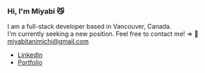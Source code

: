 ### Hi, I'm Miyabi 😼
I am a full-stack developer based in Vancouver, Canada. <br/>
I'm currently seeking a new position. Feel free to contact me! => 💌 miyabitanimichi@gmail.com

- [LinkedIn](https://www.linkedin.com/in/miyabi-tanimichi-71001a203/)
- [Portfolio](https://miyabitanimichi.com/)

<!--
**miyabitanimchi/miyabitanimchi** is a ✨ _special_ ✨ repository because its `README.md` (this file) appears on your GitHub profile.

Here are some ideas to get you started:

- 🔭 I’m currently working on ...
- 🌱 I’m currently learning ...
- 👯 I’m looking to collaborate on ...
- 🤔 I’m looking for help with ...
- 💬 Ask me about ...
- 📫 How to reach me: ...
- 😄 Pronouns: ...
- ⚡ Fun fact: ...
-->

<!--
[![Top Langs](https://github-readme-stats.vercel.app/api/top-langs/?username=miyabitanimchi&layout=compact&theme=tokyonight)](https://github.com/anuraghazra/github-readme-stats)
-->
